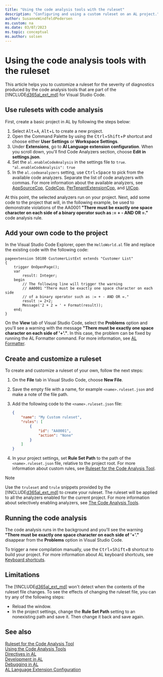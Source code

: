 ```yaml
---
title: "Using the code analysis tools with the ruleset"
description: "Configuring and using a custom ruleset on an AL project."
author: SusanneWindfeldPedersen
ms.custom: na
ms.date: 03/07/2023
ms.topic: conceptual
ms.author: solsen
---
```


# Using the code analysis tools with the ruleset

This article helps you to customize a ruleset for the severity of diagnostics produced by the code analysis tools that are part of the [!INCLUDE[d365al_ext_md](../includes/d365al_ext_md.md)] for Visual Studio Code.

## Use rulesets with code analysis

First, create a basic project in AL by following the steps below:

1. Select <kbd>Alt</kbd>+<kbd>A</kbd>, <kbd>Alt</kbd>+<kbd>L</kbd> to create a new project.
2. Open the Command Palette by using the <kbd>Ctrl</kbd>+<kbd>Shift</kbd>+<kbd>P</kbd> shortcut and choose either **User Settings** or **Workspace Settings**.
3. Under **Extensions**, go to **Al Language extension configuration**. When you scroll down, you'll find Code Analyzers section, choose **Edit in settings.json**.
4. Set the `al.enableCodeAnalysis` in the settings file to `true`. <br> `"al.enableCodeAnalysis": true`
5. In the `al.codeanalyzers` setting, use <kbd>Ctrl</kbd>+<kbd>Space</kbd> to pick from the available code analyzers. Separate the list of code analyzers with commas. For more information about the available analyzers, see [AppSourceCop](analyzers/appsourcecop.md), [CodeCop](analyzers/codecop.md), [PerTenantExtensionCop](analyzers/pertenantextensioncop.md), and [UICop](analyzers/uicop.md).

At this point, the selected analyzers run on your project. Next, add some code to the project that will, in the following example, be used to demonstrate violations of the AA0001 **"There must be exactly one space character on each side of a binary operator such as := + - AND OR =."** code analysis rule. 

## Add your own code to the project

In the Visual Studio Code Explorer, open the `HelloWorld.al` file and replace the existing code with the  following code:

```AL
pageextension 50100 CustomerListExt extends "Customer List"
{
    trigger OnOpenPage();
    var
        result: Integer;
    begin        
        // The following line will trigger the warning
        // AA0001 "There must be exactly one space character on each side 
        // of a binary operator such as := + - AND OR =." 
        result := 2+2; 
        Message('2 + 2 = ' + Format(result));
    end;
}
```

On the **View** tab of Visual Studio Code, select the **Problems** option and you'll see a warning with the message **"There must be exactly one space character on each side of '+'."**. In this case, the problem can be fixed by running the AL Formatter command. For more information, see [AL Formatter](devenv-al-formatter.md).

## Create and customize a ruleset

To create and customize a ruleset of your own, follow the next steps:

1. On the **File** tab in Visual Studio Code, choose **New File**.
2. Save the empty file with a name, for example `<name>.ruleset.json` and make a note of the file path.
3. Add the following code to the `<name>.ruleset.json` file:

    ```json
    {
        "name": "My Custom ruleset",
        "rules": [
            {                    
                "id": "AA0001",                    
                "action": "None"
            }
        ]
    }
    ```
4. In your project settings, set **Rule Set Path** to the path of the `<name>.ruleset.json` file, relative to the project root. For more information about custom rules, see [Ruleset for the Code Analysis Tool](devenv-rule-set-syntax-for-code-analysis-tools.md).

> [!NOTE]
> Use the `truleset` and `trule` snippets provided by the [!INCLUDE[d365al_ext_md](../includes/d365al_ext_md.md)] to create your ruleset. The ruleset will be applied to all the analyzers enabled for the current project. For more information about selectively enabling analyzers, see [The Code Analysis Tools](devenv-using-code-analysis-tool.md).

## Running the code analysis

The code analysis runs in the background and you'll see the warning **"There must be exactly one space character on each side of '+'."** disappear from the **Problems** option in Visual Studio Code.

To trigger a new compilation manually, use the <kbd>Ctrl</kbd>+<kbd>Shift</kbd>+<kbd>B</kbd> shortcut to build your project. For more information about AL keyboard shortcuts, see [Keyboard shortcuts](devenv-keyboard-shortcuts.md).

## Limitations

The [!INCLUDE[d365al_ext_md](../includes/d365al_ext_md.md)] won't detect when the contents of the ruleset file changes. To see the effects of changing the ruleset file, you can try any of the following steps:

- Reload the window.
- In the project settings, change the **Rule Set Path** setting to an nonexisting path and save it. Then change it back and save again.

<!-- - In the project settings file, make changes to one of the settings, such as **al.ruleSetPath**, and save it. You can then undo the changes. -->

## See also

[Ruleset for the Code Analysis Tool](devenv-rule-set-syntax-for-code-analysis-tools.md)  
[Using the Code Analysis Tools](devenv-using-code-analysis-tool.md)  
[Directives in AL](directives/devenv-directives-in-al.md)  
[Development in AL](devenv-dev-overview.md)  
[Debugging in AL](devenv-debugging.md)  
[AL Language Extension Configuration](devenv-al-extension-configuration.md)  
